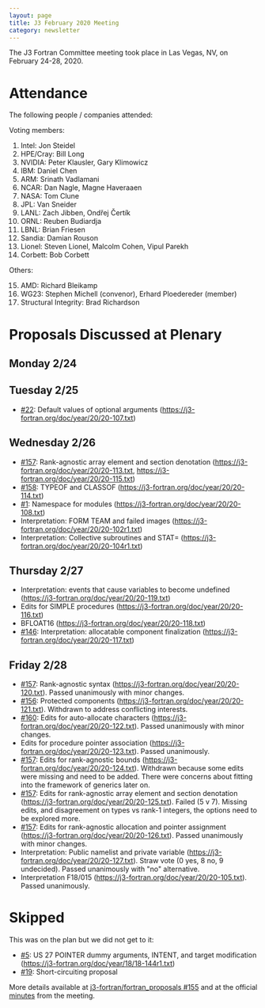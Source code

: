 ```yaml
---
layout: page
title: J3 February 2020 Meeting
category: newsletter
---
```


The J3 Fortran Committee meeting took place in Las Vegas, NV, on February 24-28,
2020.

# Attendance

The following people / companies attended:

Voting members:

1. Intel: Jon Steidel
2. HPE/Cray: Bill Long
3. NVIDIA: Peter Klausler, Gary Klimowicz
4. IBM: Daniel Chen
5. ARM: Srinath Vadlamani
6. NCAR: Dan Nagle, Magne Haveraaen
7. NASA: Tom Clune
8. JPL: Van Sneider
9. LANL: Zach Jibben, Ondřej Čertík
10. ORNL: Reuben Budiardja
11. LBNL: Brian Friesen
12. Sandia: Damian Rouson
13. Lionel: Steven Lionel, Malcolm Cohen, Vipul Parekh
14. Corbett: Bob Corbett

Others:

15. AMD: Richard Bleikamp
16. WG23: Stephen Michell (convenor), Erhard Ploedereder (member)
17. Structural Integrity: Brad Richardson

# Proposals Discussed at Plenary

## Monday 2/24

## Tuesday 2/25

* [#22]: Default values of optional arguments (https://j3-fortran.org/doc/year/20/20-107.txt)

## Wednesday 2/26

* [#157]: Rank-agnostic array element and section denotation (https://j3-fortran.org/doc/year/20/20-113.txt, https://j3-fortran.org/doc/year/20/20-115.txt)
* [#158]: TYPEOF and CLASSOF (https://j3-fortran.org/doc/year/20/20-114.txt)
* [#1]: Namespace for modules (https://j3-fortran.org/doc/year/20/20-108.txt)
* Interpretation: FORM TEAM and failed images (https://j3-fortran.org/doc/year/20/20-102r1.txt)
* Interpretation: Collective subroutines and STAT= (https://j3-fortran.org/doc/year/20/20-104r1.txt)

## Thursday 2/27

* Interpretation: events that cause variables to become undefined (https://j3-fortran.org/doc/year/20/20-119.txt)
* Edits for SIMPLE procedures (https://j3-fortran.org/doc/year/20/20-116.txt)
* BFLOAT16 (https://j3-fortran.org/doc/year/20/20-118.txt)
* [#146]: Interpretation: allocatable component finalization (https://j3-fortran.org/doc/year/20/20-117.txt)

## Friday 2/28

* [#157]: Rank-agnostic syntax (https://j3-fortran.org/doc/year/20/20-120.txt). Passed unanimously with minor changes.
* [#156]: Protected components (https://j3-fortran.org/doc/year/20/20-121.txt). Withdrawn to address conflicting interests.
* [#160]: Edits for auto-allocate characters (https://j3-fortran.org/doc/year/20/20-122.txt). Passed unanimously with minor changes.
* Edits for procedure pointer association (https://j3-fortran.org/doc/year/20/20-123.txt). Passed unanimously.
* [#157]: Edits for rank-agnostic bounds (https://j3-fortran.org/doc/year/20/20-124.txt). Withdrawn because some edits were missing and need to be added. There were concerns about fitting into the framework of generics later on.
* [#157]: Edits for rank-agnostic array element and section denotation (https://j3-fortran.org/doc/year/20/20-125.txt). Failed (5 v 7). Missing edits, and disagreement on types vs rank-1 integers, the options need to be explored more.
* [#157]: Edits for rank-agnostic allocation and pointer assignment (https://j3-fortran.org/doc/year/20/20-126.txt). Passed unanimously with minor changes.
* Interpretation: Public namelist and private variable (https://j3-fortran.org/doc/year/20/20-127.txt). Straw vote (0 yes, 8 no, 9 undecided). Passed unanimously with "no" alternative.
* Interpretation F18/015 (https://j3-fortran.org/doc/year/20/20-105.txt). Passed unanimously.


# Skipped

This was on the plan but we did not get to it:

* [#5]: US 27 POINTER dummy arguments, INTENT, and target modification (https://j3-fortran.org/doc/year/18/18-144r1.txt)
* [#19]: Short-circuiting proposal


More details available at
[j3-fortran/fortran_proposals #155](https://github.com/j3-fortran/fortran_proposals/issues/155) and at the official [minutes](https://j3-fortran.org/doc/year/20/minutes221.txt) from the meeting.


[#1]: https://github.com/j3-fortran/fortran_proposals/issues/1
[#5]: https://github.com/j3-fortran/fortran_proposals/issues/5
[#19]: https://github.com/j3-fortran/fortran_proposals/issues/19
[#22]: https://github.com/j3-fortran/fortran_proposals/issues/22
[#146]: https://github.com/j3-fortran/fortran_proposals/issues/146
[#156]: https://github.com/j3-fortran/fortran_proposals/issues/156
[#157]: https://github.com/j3-fortran/fortran_proposals/issues/157
[#158]: https://github.com/j3-fortran/fortran_proposals/issues/158
[#160]: https://github.com/j3-fortran/fortran_proposals/issues/160
